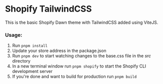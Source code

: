 # Shopify TailwindCSS

This is the basic Shopify Dawn theme with TailwindCSS added using ViteJS.

### Usage:
1. Run `pnpm install`
2. Update your store address in the package.json
3. Run `pnpm dev` to start watching changes to the base.css file in the <i>src</i> directory
4. In a new terminal window run `pnpm shopify` to start the Shopify CLI development server 
5. If you're done and want to build for production run `pnpm build`